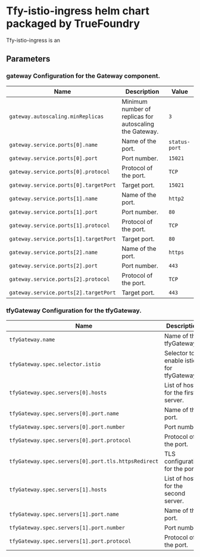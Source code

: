 # Tfy-istio-ingress helm chart packaged by TrueFoundry
Tfy-istio-ingress is an <empty>

## Parameters

### gateway Configuration for the Gateway component.

| Name                                  | Description                                             | Value         |
| ------------------------------------- | ------------------------------------------------------- | ------------- |
| `gateway.autoscaling.minReplicas`     | Minimum number of replicas for autoscaling the Gateway. | `3`           |
| `gateway.service.ports[0].name`       | Name of the port.                                       | `status-port` |
| `gateway.service.ports[0].port`       | Port number.                                            | `15021`       |
| `gateway.service.ports[0].protocol`   | Protocol of the port.                                   | `TCP`         |
| `gateway.service.ports[0].targetPort` | Target port.                                            | `15021`       |
| `gateway.service.ports[1].name`       | Name of the port.                                       | `http2`       |
| `gateway.service.ports[1].port`       | Port number.                                            | `80`          |
| `gateway.service.ports[1].protocol`   | Protocol of the port.                                   | `TCP`         |
| `gateway.service.ports[1].targetPort` | Target port.                                            | `80`          |
| `gateway.service.ports[2].name`       | Name of the port.                                       | `https`       |
| `gateway.service.ports[2].port`       | Port number.                                            | `443`         |
| `gateway.service.ports[2].protocol`   | Protocol of the port.                                   | `TCP`         |
| `gateway.service.ports[2].targetPort` | Target port.                                            | `443`         |

### tfyGateway Configuration for the tfyGateway.

| Name                                                | Description                             | Value                 |
| --------------------------------------------------- | --------------------------------------- | --------------------- |
| `tfyGateway.name`                                   | Name of the tfyGateway.                 | `""`                  |
| `tfyGateway.spec.selector.istio`                    | Selector to enable istio for tfyGateway | `{{ .Release.Name }}` |
| `tfyGateway.spec.servers[0].hosts`                  | List of hosts for the first server.     | `[]`                  |
| `tfyGateway.spec.servers[0].port.name`              | Name of the port.                       | `http-tfy-wildcard`   |
| `tfyGateway.spec.servers[0].port.number`            | Port number.                            | `80`                  |
| `tfyGateway.spec.servers[0].port.protocol`          | Protocol of the port.                   | `HTTP`                |
| `tfyGateway.spec.servers[0].port.tls.httpsRedirect` | TLS configuration for the port.         | `true`                |
| `tfyGateway.spec.servers[1].hosts`                  | List of hosts for the second server.    | `[]`                  |
| `tfyGateway.spec.servers[1].port.name`              | Name of the port.                       | `https-tfy-wildcard`  |
| `tfyGateway.spec.servers[1].port.number`            | Port number.                            | `443`                 |
| `tfyGateway.spec.servers[1].port.protocol`          | Protocol of the port.                   | `HTTPS`               |
